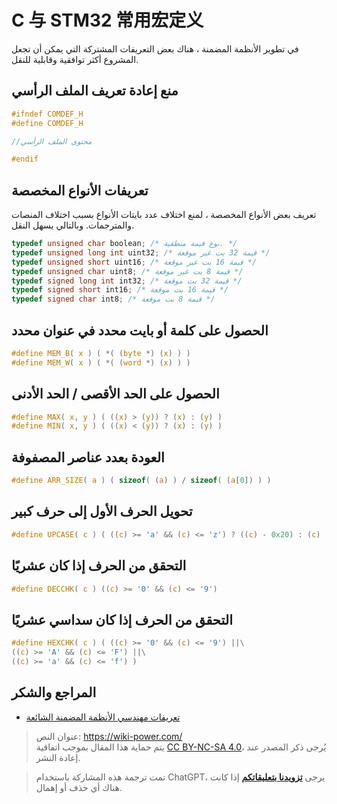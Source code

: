 # C 与 STM32 常用宏定义

في تطوير الأنظمة المضمنة ، هناك بعض التعريفات المشتركة التي يمكن أن تجعل المشروع أكثر توافقية وقابلية للنقل.

## منع إعادة تعريف الملف الرأسي

```c
#ifndef COMDEF_H
#define COMDEF_H

//محتوى الملف الرأسي

#endif
```

## تعريفات الأنواع المخصصة

تعريف بعض الأنواع المخصصة ، لمنع اختلاف عدد بايتات الأنواع بسبب اختلاف المنصات والمترجمات. وبالتالي يسهل النقل.

```c
typedef unsigned char boolean; /* نوع قيمة منطقية. */
typedef unsigned long int uint32; /* قيمة 32 بت غير موقعة */
typedef unsigned short uint16; /* قيمة 16 بت غير موقعة */
typedef unsigned char uint8; /* قيمة 8 بت غير موقعة */
typedef signed long int int32; /* قيمة 32 بت موقعة */
typedef signed short int16; /* قيمة 16 بت موقعة */
typedef signed char int8; /* قيمة 8 بت موقعة */
```

## الحصول على كلمة أو بايت محدد في عنوان محدد

```c
#define MEM_B( x ) ( *( (byte *) (x) ) )
#define MEM_W( x ) ( *( (word *) (x) ) )
```

## الحصول على الحد الأقصى / الحد الأدنى

```c
#define MAX( x, y ) ( ((x) > (y)) ? (x) : (y) )
#define MIN( x, y ) ( ((x) < (y)) ? (x) : (y) )
```

## العودة بعدد عناصر المصفوفة

```c
#define ARR_SIZE( a ) ( sizeof( (a) ) / sizeof( (a[0]) ) )
```

## تحويل الحرف الأول إلى حرف كبير

```c
#define UPCASE( c ) ( ((c) >= 'a' && (c) <= 'z') ? ((c) - 0x20) : (c) )
```

## التحقق من الحرف إذا كان عشريًا

```c
#define DECCHK( c ) ((c) >= '0' && (c) <= '9')
```

## التحقق من الحرف إذا كان سداسي عشريًا

```c
#define HEXCHK( c ) ( ((c) >= '0' && (c) <= '9') ||\
((c) >= 'A' && (c) <= 'F') ||\
((c) >= 'a' && (c) <= 'f') )
```

## المراجع والشكر

- [تعريفات مهندسي الأنظمة المضمنة الشائعة](https://mp.weixin.qq.com/s/4YPwxtBX6Qdlz9fGKvSCUg)

> عنوان النص: <https://wiki-power.com/>  
> يتم حماية هذا المقال بموجب اتفاقية [CC BY-NC-SA 4.0](https://creativecommons.org/licenses/by/4.0/deed.zh)، يُرجى ذكر المصدر عند إعادة النشر.

> تمت ترجمة هذه المشاركة باستخدام ChatGPT، يرجى [**تزويدنا بتعليقاتكم**](https://github.com/linyuxuanlin/Wiki_MkDocs/issues/new) إذا كانت هناك أي حذف أو إهمال.